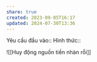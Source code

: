 ```yaml
---
share: true
created: 2023-09-05T16:17
updated: 2024-07-30T13:36
---
```

Yêu cầu đầu vào:: 
Hình thức::

![[Huy động nguồn tiền nhàn rỗi]]